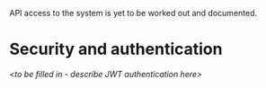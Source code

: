 API access to the system is yet to be worked out and documented.

# Security and authentication

*\<to be filled in - describe JWT authentication here\>*
